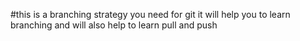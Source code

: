 #this is a branching strategy you need for git
it will help you to learn branching 
and will also help to learn pull and push

